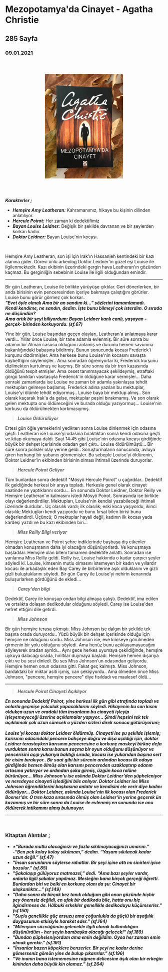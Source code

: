   
# Mezopotamya'da Cinayet - Agatha Christie
## 285 Sayfa
### 09.01.2021
  
<br>

  <p align="center" style="padding: 10px">
    <img alt="Mezopotamyada-Cinayet" src="../images/38_mezopotamyada_cinayet.jpg" width="250">
    <br>

<br>
<br>

***Karakterler ;***
- ***Hemşire Amy Leatheran:*** Kahramanımız, hikaye bu kişinin dilinden anlatılıyor.
- ***Hercule Poirot:*** Her zaman ki dedektifimiz
- ***Bayan Louise Leidner:*** Değişik bir şekilde davranan ve bir şeylerden korkan kadın.
- ***Doktor Leidner:*** Bayan Louise'nin kocası.


<br>

Hemşire Amy Leatheran, son işi için Irak'ın Hassanieh kentindeki bir kazı alanına gider. Görevi ünlü arkeolog Doktor Leidner'in güzel eşi Louise ile ilgilenmektedir. Kazı ekibinin üzerindeki gergin hava Leatheran'ın gözünden kaçmaz. Bu gerginliğin sebebinin Louise ile ilgili olduğundan emindir.

____

Bir gün Leatheran, Louise ile birlikte yürüyüşe çıktılar. Geri dönerlerken, bir anda birisinin evin penceresinden içeriye bakmaya çalıştığını görürler. Louise bunu görür görmez çok korkar.. <br> ***"Evet öyle olmalı Ama bir an sandım ki..." sözlerini tamamlamadı.*** <br> ***Kendi kendime, ne sandın, dedim. İşte bunu bilmeyi çok isterdim. O sırada ne düşündün?*** <br> ***Ama artık bir şeyi biliyordum: Bayan Leidner kanlı canlı, yaşayan -gerçek- birinden korkuyordu. (sf.67)***

Yine bir gün, Louise başından geçen olayları, Leatheran'a anlatmaya karar verdi... Yıllar önce Louise, bir tane adamla evlenmiş. Bir süre sonra bu adamın bir Alman casusu olduğunu anlamış ve durumu hemen savunma bakanlığındaki babasına bildirmiş. Bunun sonucunda kocası Frederick'i kurşunu dizdirmişler. Ama herkese bunu Louise'nin kocasını savaşta kaybettiğini söylemişler.. Ama sonradan öğreniyorlar ki, Frederick kurşunu dizilmekten kurtulmuş ve kaçmış. Bir süre sonra da bir tren kazasında öldüğünü tespit etmişler. Ama ceset tanınmayacak şekildeymiş, etraftaki görgü tanıkları vasıtasıyla Frederick'in öldüğüne karar vermişler... Daha sonraki zamanlarda ise Louise ne zaman bir adamla yakınlaşsa tehdit mektupları gelmeye başlamış. Frederick adına yazılan bu mektuplar, Louise'yi ölümle tehdit ediyormuş.. Louise baya bir mektup almış.. Son olarak kaçarak Irak'a da gelse, mektuplar peşini bırakmamış. Ve son olarak gelen mektupta onu öldüreceğini ve burada olduğu yazıyormuş... Louise'nin korkusu da öldürülmekten korkmasıymış.

> ***Louise Öldürülüyor***

Ertesi gün öğle yemeklerini yedikten sonra Louise dinlenmek için odasına geçti. Leatheran ise Louise'yi odasına bıraktıktan sonra kendi odasına geçti ve kitap okumaya daldı. Saat 14:45 gibi Louise'nin odasına kocası girdiğinde büyük bir dehşet içerisinde odadan geri çıktı.. Louise öldürülmüştü... Bir süre sonra polisler olay yerine geldi.. Soruşturmaların sonucunda, avluya giren herhangi bir yabancı görmemişler. Bu sebeple Louise'yi öldürenin, Doktor Leidner'in ekibinden birisinin olması ihtimali üzerinde duruyorlar.

> ***Hercule Poirot Geliyor***

Tüm bunlardan sonra dedektif "Mösyö Hercule Poirot" u çağırdılar.. Dedektif ilk geldiğinde herkesi bir araya topladı. Herkesle genel olarak cinayet saatinde ne yaptıklarını sordu... En sonunda Doktor Leidner, Doktor Reilly ve Hemşire Leatheran'ın kalmasını istedi Mösyö Poirot. Sonrasında ise birlikte olayı değerlendirdiler. Mektupları, Louise'nin kendisi yazabileceği ihtimali üzerinde durdular.. Üç olasılık vardı; ilk olasılık; eski koca yaşıyordu, ikinci olasılık; Mektupları kendi yazıyordu ve bunu fırsat bilen birisi bunu değerlendirdi. Üçüncü; O mektuplar hayali değil, kadının ilk kocası yada kardeşi yazdı ve bu kazı ekibinden biri...

> ***Miss Reilly Bilgi veriyor***

Hemşire Leatheran ve Poirot şehre indiklerinde başbaşa dış etkenler olmadan konuşmanın daha iyi olacağını düşünüyorlardı. Ve konuşmaya başladılar. Hemşire olan biteni tamamen dedektife anlattı. Sonradan ise yanlarına Miss Reilly geldi. Reilly ise, Louise hakkında o kadar çarpıcı şeyler söyledi ki. Louise, kimsenin mutlu olmasını istemeyen bir kadın ve yıllardır kocası ile arkadaşlık eden Bay Carey ile birbirlerine aşık olduklarını ve gizli gizli buluştuklarını söyledi. Bir gün Carey ile Louise'yi nehirin kenarında buluşurlarken gördüğünü de ekledi...

> ***Carey'den bilgi***

Dedektif, Carey ile konuşup ondan bilgi almaya çalıştı. Dedektif, ima edilen ve ortalıkta dolaşan dedikodular olduğunu söyledi. Carey ise Louise'den nefret ettiğini dile getirdi.

> ***Miss Johnson***

Bir gün hemşire terasa çıkmıştı. Miss Johnson ise dalgın bir şekilde tek başına orada duruyordu.. Yüzü büyük bir dehşet içerisinde olduğu için hemşire ne olduğunu sordu. Miss Johnson ise, eve kimseye görülmeden girmenin bir yolu olduğunu söyledi. Ama henüz bunu açıklayamayacağını söyleyerek oradan ayrıldı... Aynı gece herkes uyumaya çekildiğinde, hemşire uykuya dalacağı sırada, hırıltılar duymaya başladı. Hemşire hemen dışarıya çıktı ve bu sesi dinledi. Bu ses Miss Johnson'un odasından geliyordu. Hemşire hemen onun odasına gitti. Fakat geç kalmıştı. Miss Johnson, bardaktaki bir miktar asiti içmiş, can çekişiyordu.. Ama ölmeden önce Miss Johnson, "pencere, hemşire pencere" diye fısıldadı ve maalesef öldü...

____

> ***Hercule Poirot Cinayeti Açıklıyor***

***En sonunda Dedektif Poirot, yine herkesi ilk gün gibi etrafında topladı ve onlarla geçmişe yolculuk yapacaklarını söyledi. Hikayenin bu son kısmı oldukça uzun ve oradaki tüm insanların bu cinayeti işleyip işleyemeyeceği üzerine açıklamalar yapıyor... Şimdi hepsini tek tek açıklamak çok uzun sürecek o yüzden sizleri direk sonuca götürüyorum; <br> <br> Louise'yi kocası doktor Leidner öldürmüş. Cinayeti ise şu şekilde işlemiş; karısının odasındaki pencere bahçeye doğru ve dışa açıldığı için,  doktor Leidner terastayken karısının penceresine o korkunç maskeyi birkaç defa vurduktan sonra karısı bunun saçma bir oyun olduğunu düşünüyor ve pencerisini açıp yukarıya baktığı sırada, kocası ise yukarıdan başına sert bir cisim bırakıyor.. Bir saat gibi bir sürenin ardından kocası ilk odaya girdiğinde hemen ölmüş olan karısını pencereden uzaklaştırıp odanın ortasına yatırıyor ve ardından şoka girmiş, üzgün koca rolüne bürünüyor... Miss Johnson'u ise aslında Doktor Leidner'den şüpheleniyor ve neredeyse cinayeti işlediğini bile anlıyor. Doktor Leidner ise Miss Johnson öğrendiklerini başkasına anlatır ve kendisini ele verir diye kadını öldürüyor... Doktor Leidner, aslında Louise'nin ilk kocası olan Frederick Bosner'dır. O tren kaza sırasında ölmüş olan Leidner'in yerine geçerek ün kazanmış ve bir süre sonra da Louise ile evlenmiş en sonunda ise onu öldürerek intikamını almış bulunuyor.***

_____




<br>

### Kitaptan Alıntılar ;
-  ***+“Burada mutlu olacağınızı ve fazla sıkılmayacağınızı umarım.”*** <br> ***-“Ben pek kolay kolay sıkılmam,” dedim. “Yaşam sıkılacak kadar uzun değil.” (sf.47)***
-  ***"İnsan sorunlarını söylerse rahatlar. Bir şeyi içine attı mı sinirleri iyice bozulur." (sf.85)***
-  ***"Şakalaşıp gülüyoruz matmazel," dedi. "Ama bazı şeyler vardır, onlarla ilgili şakalar yapılmaz. Mesleğim bana birçok gerçeği öğretti. Bunlardan biri ve belki en korkunç olanı da şu: Cinayet bir alışkanlıktır..." (sf.149)***
-  ***"Daha sonra da birçok kez tanık olduğum gibi onun gözünde hiçbir şey önemsiz değildi, en ufak bir dedikodu bile, hatta onu hiç ilgindirmese de. Hâlbuki erkekler genellikle dedikoduyu küçümserler." (sf.150)***
-  ***"Suçlu genellikle güç arsuzu ama çoğunlukla da güçlü bir aşağılık duygusunun etkisiyle hareket eder." (sf.164)***
-  ***"Milenyum sözcüğünün gelecekle ilgili olarak kullanıldığını düşünürdüm - her şeyin bambaşka olacağı gelecek!" (sf.189)***
-  ***"Bundan şüpheleniyordum ama emin değildim. Oysa her zaman emin olmak gerekir." (sf.191)***
-  ***"İnsanlar bazen köpeklere benzerler. Bir şeyi ne kadar derine gömerseniz gömün yine de bulup çıkarırlar." (sf.196)***
-  ***"Ve inanın bana istememesine rağmen delicesine âşık olan bir erkeğin kininden daha büyük kin olamaz." (sf.264)***